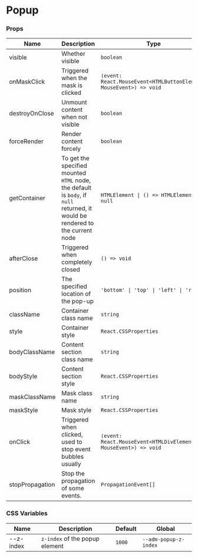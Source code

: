 # Popup

<code src="./demos/demo1.tsx"></code>

### Props

| Name            | Description                                                                                                                   | Type                                                               | Default         |
| --------------- | ----------------------------------------------------------------------------------------------------------------------------- | ------------------------------------------------------------------ | --------------- |
| visible         | Whether visible                                                                                                               | `boolean`                                                          | `false`         |
| onMaskClick     | Triggered when the mask is clicked                                                                                            | `(event: React.MouseEvent<HTMLButtonElement, MouseEvent>) => void` | -               |
| destroyOnClose  | Unmount content when not visible                                                                                              | `boolean`                                                          | `false`         |
| forceRender     | Render content forcely                                                                                                        | `boolean`                                                          | `false`         |
| getContainer    | To get the specified mounted `HTML` node, the default is `body`, if `null` returned, it would be rendered to the current node | `HTMLElement \| () => HTMLElement \| null`                         | `document.body` |
| afterClose      | Triggered when completely closed                                                                                              | `() => void`                                                       | -               |
| position        | The specified location of the pop-up                                                                                          | `'bottom' \| 'top' \| 'left' \| 'right'`                           | `'bottom'`      |
| className       | Container class name                                                                                                          | `string`                                                           | -               |
| style           | Container style                                                                                                               | `React.CSSProperties`                                              | -               |
| bodyClassName   | Content section class name                                                                                                    | `string`                                                           | -               |
| bodyStyle       | Content section style                                                                                                         | `React.CSSProperties`                                              | -               |
| maskClassName   | Mask class name                                                                                                               | `string`                                                           | -               |
| maskStyle       | Mask style                                                                                                                    | `React.CSSProperties`                                              | -               |
| onClick         | Triggered when clicked, used to stop event bubbles usually                                                                    | `(event: React.MouseEvent<HTMLDivElement, MouseEvent>) => void`    | -               |
| stopPropagation | Stop the propagation of some events.                                                                                          | `PropagationEvent[]`                                               | `['click']`     |

### CSS Variables

| Name      | Description                    | Default | Global                |
| --------- | ------------------------------ | ------- | --------------------- |
| --z-index | `z-index` of the popup element | `1000`  | `--adm-popup-z-index` |
